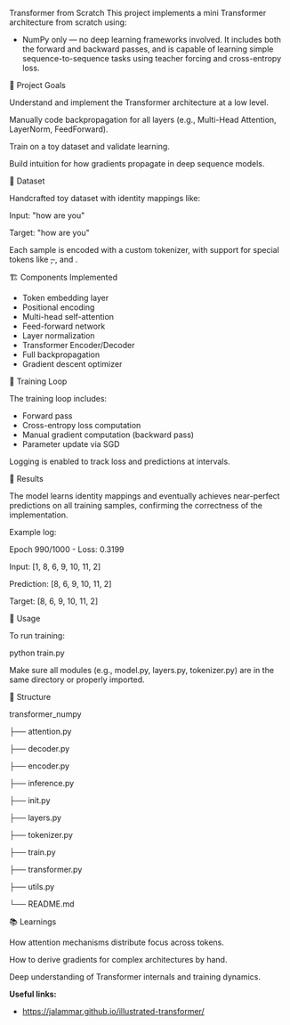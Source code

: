 Transformer from Scratch
This project implements a mini Transformer architecture from scratch using:
- NumPy only — no deep learning frameworks involved.
It includes both the forward and backward passes, and is capable of learning simple sequence-to-sequence tasks using teacher forcing and cross-entropy loss.

🧠 Project Goals

Understand and implement the Transformer architecture at a low level.

Manually code backpropagation for all layers (e.g., Multi-Head Attention, LayerNorm, FeedForward).

Train on a toy dataset and validate learning.

Build intuition for how gradients propagate in deep sequence models.

📜 Dataset

Handcrafted toy dataset with identity mappings like:

Input:  "how are you"

Target: "how are you"

Each sample is encoded with a custom tokenizer, with support for special tokens like <s>, </s>, and <pad>.

🏗️ Components Implemented

- Token embedding layer
- Positional encoding
- Multi-head self-attention
- Feed-forward network
- Layer normalization
- Transformer Encoder/Decoder
- Full backpropagation
- Gradient descent optimizer

🔁 Training Loop

The training loop includes:
- Forward pass
- Cross-entropy loss computation
- Manual gradient computation (backward pass)
- Parameter update via SGD

Logging is enabled to track loss and predictions at intervals.

🧪 Results

The model learns identity mappings and eventually achieves near-perfect predictions on all training samples, confirming the correctness of the implementation.

Example log:

Epoch 990/1000 - Loss:  0.3199

Input:      [1, 8, 6, 9, 10, 11, 2]

Prediction: [8, 6, 9, 10, 11, 2]

Target:     [8, 6, 9, 10, 11, 2]

🚀 Usage

To run training:

python train.py

Make sure all modules (e.g., model.py, layers.py, tokenizer.py) are in the same directory or properly imported.

📂 Structure

transformer_numpy

├── attention.py

├── decoder.py

├── encoder.py

├── inference.py

├── init.py

├── layers.py

├── tokenizer.py

├── train.py

├── transformer.py

├── utils.py

└── README.md

📚 Learnings

How attention mechanisms distribute focus across tokens.

How to derive gradients for complex architectures by hand.

Deep understanding of Transformer internals and training dynamics.

**Useful links:**
- https://jalammar.github.io/illustrated-transformer/
